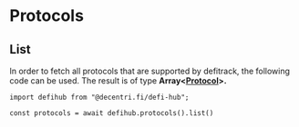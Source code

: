 # Protocols

## List

In order to fetch all protocols that are supported by defitrack, the following code can be used. The result is of type **Array<**[**Protocol**](domain/protocol.md)**>.**

```
import defihub from "@decentri.fi/defi-hub";

const protocols = await defihub.protocols().list()
```
